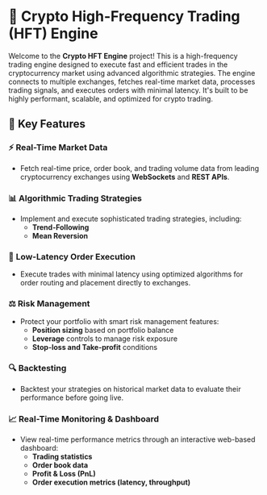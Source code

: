 # 🚀 **Crypto High-Frequency Trading (HFT) Engine**

Welcome to the **Crypto HFT Engine** project! This is a high-frequency trading engine designed to execute fast and efficient trades in the cryptocurrency market using advanced algorithmic strategies. The engine connects to multiple exchanges, fetches real-time market data, processes trading signals, and executes orders with minimal latency. It's built to be highly performant, scalable, and optimized for crypto trading.

## 🔧 **Key Features**

### ⚡ **Real-Time Market Data**
- Fetch real-time price, order book, and trading volume data from leading cryptocurrency exchanges using **WebSockets** and **REST APIs**.
  
### 📊 **Algorithmic Trading Strategies**
- Implement and execute sophisticated trading strategies, including:
  - **Trend-Following**
  - **Mean Reversion**
  
### 🔁 **Low-Latency Order Execution**
- Execute trades with minimal latency using optimized algorithms for order routing and placement directly to exchanges.

### ⚖️ **Risk Management**
- Protect your portfolio with smart risk management features:
  - **Position sizing** based on portfolio balance
  - **Leverage** controls to manage risk exposure
  - **Stop-loss and Take-profit** conditions
  
### 🔍 **Backtesting**
- Backtest your strategies on historical market data to evaluate their performance before going live.

### 📈 **Real-Time Monitoring & Dashboard**
- View real-time performance metrics through an interactive web-based dashboard:
  - **Trading statistics**
  - **Order book data**
  - **Profit & Loss (PnL)**
  - **Order execution metrics (latency, throughput)**



